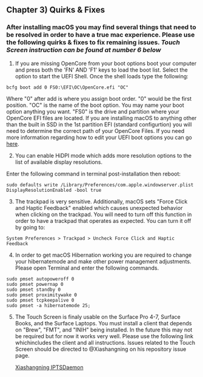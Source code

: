 ## Chapter 3) Quirks & Fixes

### After installing macOS you may find several things that need to be resolved in order to have a true mac experience. Please use the following quirks & fixes to fix remaining issues. ***Touch Screen instruction can be found at number 6 below***

1. If you are missing OpenCore from your boot options boot your computer and press both the 'FN' AND 'F1' keys to load the boot list. Select the option to start the UEFI Shell. Once the shell loads type the following:
```
bcfg boot add 0 FS0:\EFI\OC\OpenCore.efi "OC"
```
Where "0" after add is where you assign boot order. "0" would be the first position. "OC" is the name of the boot option. You may name your boot option anything you want. "FS0" is the drive and partition where your OpenCore EFI files are located. If you are installing macOS to anything other than the built in SSD in the 1st partition EFI (standard configurtion) you will need to determine the correct path of your OpenCore Files. If you need more information regarding how to edit your UEFI boot options you can go [here](https://wiki.archlinux.org/index.php/Unified_Extensible_Firmware_Interface).


2. You can enable HiDPI mode which adds more resolution options to the list of available display resolutions.

Enter the following command in terminal post-installation then reboot:

```
sudo defaults write /Library/Preferences/com.apple.windowserver.plist DisplayResolutionEnabled -bool true
```


3. The trackpad is very sensitive. Additionally, macOS sets "Force Click and Haptic Feedback" enabled which causes unexpected behavior when clicking on the trackpad. You will need to turn off this function in order to have a trackpad that operates as expected. You can turn it off by going to:
``` 
System Preferences > Trackpad > Uncheck Force Click and Haptic Feedback
```

4. In order to get macOS Hibernation working you are required to change your hibernatemode and make other power management adjustments. Please open Terminal and enter the following commands.
```
sudo pmset autopoweroff 0
sudo pmset powernap 0
sudo pmset standby 0
sudo pmset proximitywake 0
sudo pmset tcpkeepalive 0
sudo pmset -a hibernatemode 25;
```

5. The Touch Screen is finaly usable on the Surface Pro 4-7, Surface Books, and the Surface Laptops. You must install a client that depends on "Brew", "FMT", and "INIH" being installed. In the future this may not be required but for now it works very well. Please use the following link whichincludes the client and all instructions. Issues related to the Touch Screen should be directed to @Xiashangning on his repository issue page.


      [Xiashangning IPTSDaemon](https://github.com/Xiashangning/IPTSDaemon)



